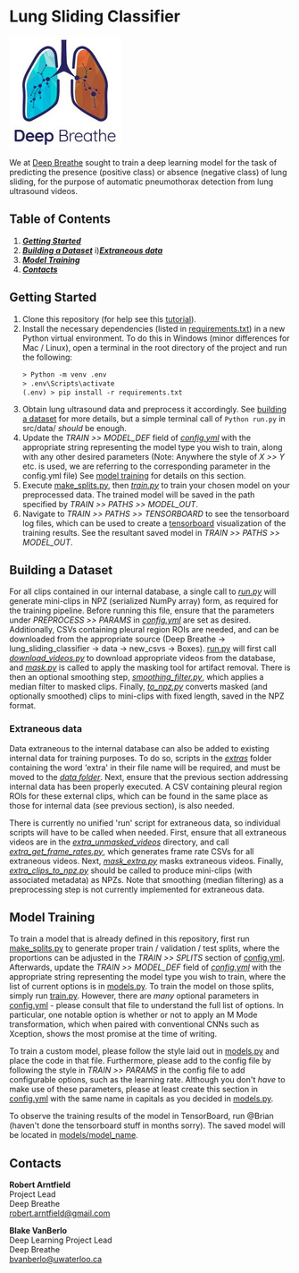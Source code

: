 [comment]: <> (TODO: Add project name.)
# Lung Sliding Classifier
![Deep Breathe Logo](img/readme/deep-breathe-logo.jpg "Deep Breath AI")   

[comment]: <> (TODO: Add project description.)
We at [Deep Breathe](https://www.deepbreathe.ai/) sought to train a deep learning model for the task
of predicting the presence (positive class) or absence (negative class) of lung sliding, for the purpose of automatic pneumothorax detection from lung ultrasound videos.

[comment]: <> (TODO: Update table of contents to use correct links and section titles.)
## Table of Contents
1. [**_Getting Started_**](#getting-started)
2. [**_Building a Dataset_**](#building-a-dataset)
   i)[**_Extraneous data_**](#extraneous-data)
3. [**_Model Training_**](#model-training)
4. [**_Contacts_**](#contacts)

[comment]: <> (TODO: Update the getting started section to reflect the project's specific setup.)
## Getting Started
1. Clone this repository (for help see this
   [tutorial](https://help.github.com/en/github/creating-cloning-and-archiving-repositories/cloning-a-repository)).
2. Install the necessary dependencies (listed in
   [requirements.txt](requirements.txt)) in a new Python virtual environment. To do this in Windows (minor differences for Mac / Linux), open a terminal in
   the root directory of the project and run the following:
   ```
   > Python -m venv .env
   > .env\Scripts\activate 
   (.env) > pip install -r requirements.txt
   ```  
3. Obtain lung ultrasound data and preprocess it accordingly. See
   [building a dataset](#building-a-dataset) for more details, but a simple terminal call of `Python run.py` in src/data/ _should_ be enough.
4. Update the _TRAIN >> MODEL_DEF_ field of [_config.yml_](config.yml) with
   the appropriate string representing the model type you wish to
   train, along with any other desired parameters (Note: Anywhere the style of _X >> Y_ etc. is used, we are referring to the corresponding parameter in the config.yml file) See [model training](#model-training) for details on this section.
5. Execute [make_splits.py](src/make_splits.py), then [_train.py_](src/train.py) to train your chosen model on your
   preprocessed data. The trained model will be saved in the path specified by _TRAIN >> PATHS >> MODEL_OUT_.
6. Navigate to _TRAIN >> PATHS >> TENSORBOARD_ to see the tensorboard log files, which can be used to create a [tensorboard](https://www.tensorflow.org/tensorboard)
   visualization of the training results. See the resultant saved model in _TRAIN >> PATHS >> MODEL_OUT_. 
   
   
## Building a Dataset

For all clips contained in our internal database, a single call to [_run.py_](src/data/run.py)
will generate mini-clips in NPZ (serialized NumPy array) form, as required for the training pipeline. Before running this
file, ensure that the parameters under _PREPROCESS >> PARAMS_ in [_config.yml_](config.yml) are 
set as desired. Additionally, CSVs containing pleural region ROIs are needed, and can be 
downloaded from the appropriate source (Deep Breathe -> lung_sliding_classifier -> data -> 
new_csvs -> Boxes). [run.py](src/data/run/py) will first call [_download_videos.py_](src/data/download_videos.py) to download appropriate videos from the database, and [_mask.py_](src/data/mask.py) is 
called to apply the masking tool for artifact removal. There is then an optional smoothing step, 
[_smoothing_filter.py_](src/data/smoothing_filter.py), which applies a median filter to masked
clips. Finally, [_to_npz.py_](src/data/to_npz.py) converts masked (and optionally smoothed) 
clips to mini-clips with fixed length, saved in the NPZ format. 

### Extraneous data

Data extraneous to the internal database can also be added to existing internal data for 
training purposes. To do so, scripts in the [_extras_](src/data/extras/) folder containing the 
word 'extra' in their file name will be required, and must be moved to the [_data folder_](src/data/). 
Next, ensure that the previous section addressing internal data has been properly executed. 
A CSV containing pleural region ROIs for these external clips, which can be found in the same 
place as those for internal data (see previous section), is also needed. 

There is currently no unified 'run' script for extraneous data, so individual scripts will have 
to be called when needed. First, ensure that all extraneous videos are in the 
[_extra_unmasked_videos_](src/data/extra_unmasked_videos/) directory, and call
[_extra_get_frame_rates.py_](src/data/extras/extra_get_frame_rates.py), which generates frame 
rate CSVs for all extraneous videos. Next, [_mask_extra.py_](src/data/extras/mask_extra.py) 
masks extraneous videos. Finally, [_extra_clips_to_npz.py_](src/data/extras/extra_clips_to_npz.py)
should be called to produce mini-clips (with associated metadata) as NPZs. Note that smoothing 
(median filtering) as a preprocessing step is not currently implemented for extraneous data. 


## Model Training
To train a model that is already defined in this repository, first run [make_splits.py](src\make_splits.py) to generate proper train / validation / test splits, where the proportions can be adjusted in the _TRAIN >> SPLITS_ section of [config.yml](config.yml). Afterwards, update the _TRAIN >> MODEL_DEF_ field of [_config.yml_](config.yml) with the appropriate string representing the model type you wish to train, where the list of current options is in [models.py](src/models/models.py). To train the model on those splits, simply run [train.py](src/train.py). However, there are _many_ optional parameters in [config.yml](config.yml) - please consult that file to understand the full list of options. In particular, one notable option is whether or not to apply an M Mode transformation, which when paired with conventional CNNs such as Xception, shows the most promise at the time of writing.

To train a custom model, please follow the style laid out in [models.py](src/models/models.py) and place the code in that file. Furthermore, please add to the config file by following the style in _TRAIN >> PARAMS_ in the config file to add configurable options, such as the learning rate. Although you don't _have_ to make use of these parameters, please at least create this section in [config.yml](config.yml) with the same name in capitals as you decided in [models.py](src/models/models.py).

To observe the training results of the model in TensorBoard, run @Brian (haven't done the tensorboard stuff in months sorry). The saved model will be located in [models/model_name](src/results/model/). 

## Contacts

**Robert Arntfield**  
Project Lead  
Deep Breathe  
robert.arntfield@gmail.com

**Blake VanBerlo**  
Deep Learning Project Lead   
Deep Breathe  
bvanberlo@uwaterloo.ca
